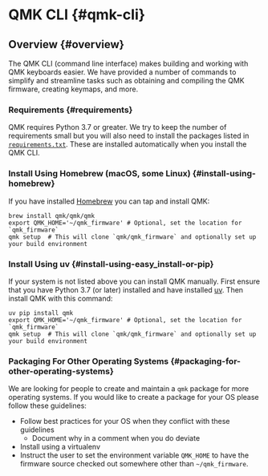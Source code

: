 # QMK CLI {#qmk-cli}

## Overview {#overview}

The QMK CLI (command line interface) makes building and working with QMK keyboards easier. We have provided a number of commands to simplify and streamline tasks such as obtaining and compiling the QMK firmware, creating keymaps, and more.

### Requirements {#requirements}

QMK requires Python 3.7 or greater. We try to keep the number of requirements small but you will also need to install the packages listed in [`requirements.txt`](https://github.com/qmk/qmk_firmware/blob/master/requirements.txt). These are installed automatically when you install the QMK CLI.

### Install Using Homebrew (macOS, some Linux) {#install-using-homebrew}

If you have installed [Homebrew](https://brew.sh) you can tap and install QMK:

```
brew install qmk/qmk/qmk
export QMK_HOME='~/qmk_firmware' # Optional, set the location for `qmk_firmware`
qmk setup  # This will clone `qmk/qmk_firmware` and optionally set up your build environment
```

### Install Using uv {#install-using-easy_install-or-pip}

If your system is not listed above you can install QMK manually. First ensure that you have Python 3.7 (or later) installed and have installed [uv](https://github.com/astral-sh/uv). Then install QMK with this command:

```
uv pip install qmk
export QMK_HOME='~/qmk_firmware' # Optional, set the location for `qmk_firmware`
qmk setup  # This will clone `qmk/qmk_firmware` and optionally set up your build environment
```

### Packaging For Other Operating Systems {#packaging-for-other-operating-systems}

We are looking for people to create and maintain a `qmk` package for more operating systems. If you would like to create a package for your OS please follow these guidelines:

* Follow best practices for your OS when they conflict with these guidelines
    * Document why in a comment when you do deviate
* Install using a virtualenv
* Instruct the user to set the environment variable `QMK_HOME` to have the firmware source checked out somewhere other than `~/qmk_firmware`.
